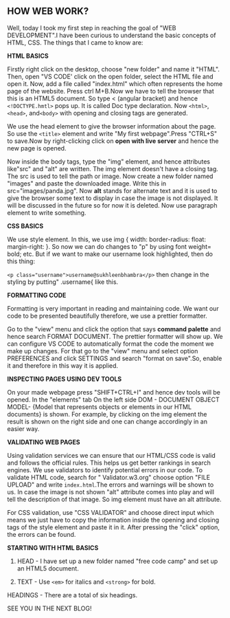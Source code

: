 ## HOW WEB WORK?

Well, today I took my first step in reaching the goal of "WEB DEVELOPMENT".I have been curious to understand the basic concepts of HTML, CSS.     The things that I came to know are:

 **HTML BASICS**

 Firstly right click on the desktop, choose "new folder" and name it "HTML". Then, open "VS CODE' click on the open folder, select the HTML file and open it. Now, add a file called "index.html" which often represents the home page of the website.
Press ctrl M+B.Now we have to tell the browser that this is an HTML5 document. So type < (angular bracket) and hence `<!DOCTYPE.hmtl>` pops up. It is called Doc type declaration. Now  `<html>`,`<head>`, and`<body>` with opening and closing tags are generated.

We use the head element to give the browser information about the page. So use the `<title>` element and write "My first webpage".Press "CTRL+S" to save.Now by right-clicking  click on  **open with live server** and hence the new page is opened.

Now inside the body tags, type the "img" element, and hence attributes like"src" and "alt" are written. The img element doesn't have a closing tag. The src is used to tell the path or image. Now create a new folder named "images" and paste the downloaded image.
 Write this in src="images/panda.jpg".
 Now **alt** stands for alternate text and it is used to give the browser some text to display in case the image is not displayed. It will be discussed in the future so for now it is deleted. Now use paragraph element to write something.

**CSS BASICS**

We use style element. In this, we use img { width:   border-radius:   float:     margin-right: }. So now we can do changes to "p" by using font weight= bold; etc. But if we want to make our username look highlighted, then do this thing:

`<p class="username">username@sukhleenbhambra</p>` then change in the styling by putting" .username{   like this.


**FORMATTING CODE**

Formatting is very important in reading and maintaining code. We want our code to be presented beautifully therefore, we use a prettier formatter.

Go to the "view" menu and click the option that says **command palette** and hence search FORMAT DOCUMENT. The prettier formatter will show up. We can configure VS CODE to automatically format the code the moment we make up changes. For that go to the "view" menu and select option PREFERENCES and
click SETTINGS and search "format on save".So, enable it and therefore in this way it is applied.


**INSPECTING PAGES USING DEV TOOLS**

On your made webpage press "SHIFT+CTRL+I" and hence dev tools will be opened. In the "elements" tab On the left side DOM -  DOCUMENT OBJECT MODEL- {Model that represents objects or elements in our HTML documents} is shown. For example, by clicking on the img element the result is shown on the right side and one can change accordingly in an easier way.


**VALIDATING WEB PAGES**


Using validation services we can ensure that our HTML/CSS code is valid and follows the official rules. This helps us get better rankings in search engines.
We use validators to identify potential errors in our code. To validate HTML code, search for " Validator.w3.org"  choose option "FILE UPLOAD" and write `index.html`.The errors and warnings will be shown to us. In case the image is not shown "alt" attribute comes into play and will tell the description of that image. So img element must have an alt attribute.

For CSS validation, use "CSS VALIDATOR" and choose direct input which means we just have to copy the information inside the opening and closing tags of the style element and paste it in it. After pressing the "click" option, the errors can be found.



 **STARTING WITH HTML BASICS**


1. HEAD -  I have set up a new folder named "free code camp" and set up an HTML5 document.

2. TEXT - Use `<em>` for italics and `<strong>` for bold.

  HEADINGS - There are a total of six headings.

SEE YOU IN THE NEXT BLOG!



   








 



 


